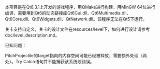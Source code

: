 本项目是在Qt6.3.1上开发的游戏程序，用QMake进行构建，用MinGW 64位进行编译，需要用到Qt6的动态链接库Qt6Gui.dll、Qt6Multimedia.dll、Qt6Core.dll、Qt6Widgets.dll、QtNetwork.dll。该程序无法在Qt5下运行。

关卡支持自定义，关卡的设计文件在resources/level下，如何进行设计请参考doc/level_description.md。



已知问题：

PitchProjectile的target指向的内存空间可能已经被释放，需要额外处理（两处）。Try Catch语句并不能捕获该系统段错误。